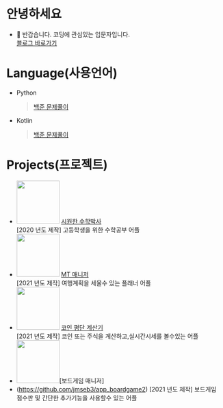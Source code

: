 # 안녕하세요
- 👋 반갑습니다. 코딩에 관심있는 입문자입니다.  
[블로그 바로가기](https://blog.naver.com/jmseb3)  
# Language(사용언어)  
- Python  
  > [백준 문제풀이](https://github.com/jmseb3/bakjoon)  
- Kotlin
  > [백준 문제풀이](https://github.com/jmseb3/backjoon_kt)  
# Projects(프로젝트)
* <img src="https://user-images.githubusercontent.com/63912638/131365927-20f11f41-9e32-4202-ad12-cc0f5ec04f07.png" width="100" height="100"/> [시원한 수학박사](https://github.com/jmseb3/app_watermelon)  
 [2020 년도 제작] 고등학생을 위한 수학공부 어플
* <img src="https://user-images.githubusercontent.com/63912638/131365925-6aa5fc21-78bd-46aa-ba2c-7587ee623806.png" width="100" height="100"/> [MT 매니저](https://github.com/jmseb3/app_mt_manager)  
  [2021 년도 제작] 여행계획을 세울수 있는 플래너 어플
* <img src="https://user-images.githubusercontent.com/63912638/131365930-9992bed4-6893-412a-a600-08b13e78b4bd.png" width="100" height="100"/> [코인 평단 계산기](https://github.com/jmseb3/app_coin)   
  [2021 년도 제작] 코인 또는 주식을 계산하고,실시간시세를 볼수있는 어플
 *  <img src="https://user-images.githubusercontent.com/63912638/148641395-0eccacd6-652b-40c7-94c6-da13b835017f.png" width="100" height="100"/>[보드게임 매니저]
 *  (https://github.com/jmseb3/app_boardgame2) 
  [2021 년도 제작] 보드게임 점수판 및 간단한 추가기능을 사용할수 있는 어플
